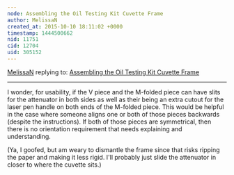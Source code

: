 ```yaml
---
node: Assembling the Oil Testing Kit Cuvette Frame
author: MelissaN
created_at: 2015-10-10 18:11:02 +0000
timestamp: 1444500662
nid: 11751
cid: 12704
uid: 305152
---
```




[MelissaN](../profile/MelissaN) replying to: [Assembling the Oil Testing Kit Cuvette Frame](../notes/mathew/04-07-2015/assembling-the-oil-testing-kit-cuvette-frame)

----
I wonder, for usability, if the V piece and the M-folded piece can have slits for the attenuator in both sides as well as their being an extra cutout for the laser pen handle on both ends of the M-folded piece. This would be helpful in the case where someone aligns one or both of those pieces backwards (despite the instructions). If both of those pieces are symmetrical, then there is no orientation requirement that needs explaining and understanding. 

(Ya, I goofed, but am weary to dismantle the frame since that risks ripping the paper and making it less rigid. I'll probably just slide the attenuator in closer to where the cuvette sits.)